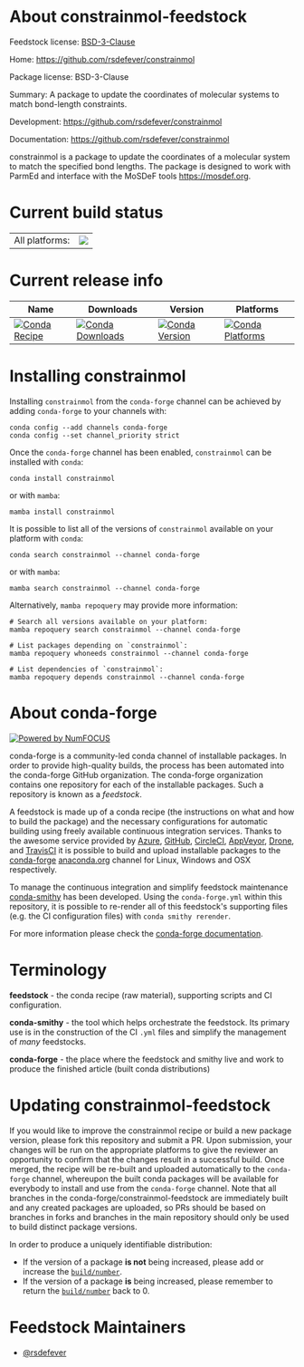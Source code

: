 About constrainmol-feedstock
============================

Feedstock license: [BSD-3-Clause](https://github.com/conda-forge/constrainmol-feedstock/blob/main/LICENSE.txt)

Home: https://github.com/rsdefever/constrainmol

Package license: BSD-3-Clause

Summary: A package to update the coordinates of molecular systems to match bond-length constraints.

Development: https://github.com/rsdefever/constrainmol

Documentation: https://github.com/rsdefever/constrainmol

constrainmol is a package to update the coordinates of a molecular
system to match the specified bond lengths. The package is designed
to work with ParmEd and interface with the MoSDeF tools <https://mosdef.org>.


Current build status
====================


<table><tr><td>All platforms:</td>
    <td>
      <a href="https://dev.azure.com/conda-forge/feedstock-builds/_build/latest?definitionId=11170&branchName=main">
        <img src="https://dev.azure.com/conda-forge/feedstock-builds/_apis/build/status/constrainmol-feedstock?branchName=main">
      </a>
    </td>
  </tr>
</table>

Current release info
====================

| Name | Downloads | Version | Platforms |
| --- | --- | --- | --- |
| [![Conda Recipe](https://img.shields.io/badge/recipe-constrainmol-green.svg)](https://anaconda.org/conda-forge/constrainmol) | [![Conda Downloads](https://img.shields.io/conda/dn/conda-forge/constrainmol.svg)](https://anaconda.org/conda-forge/constrainmol) | [![Conda Version](https://img.shields.io/conda/vn/conda-forge/constrainmol.svg)](https://anaconda.org/conda-forge/constrainmol) | [![Conda Platforms](https://img.shields.io/conda/pn/conda-forge/constrainmol.svg)](https://anaconda.org/conda-forge/constrainmol) |

Installing constrainmol
=======================

Installing `constrainmol` from the `conda-forge` channel can be achieved by adding `conda-forge` to your channels with:

```
conda config --add channels conda-forge
conda config --set channel_priority strict
```

Once the `conda-forge` channel has been enabled, `constrainmol` can be installed with `conda`:

```
conda install constrainmol
```

or with `mamba`:

```
mamba install constrainmol
```

It is possible to list all of the versions of `constrainmol` available on your platform with `conda`:

```
conda search constrainmol --channel conda-forge
```

or with `mamba`:

```
mamba search constrainmol --channel conda-forge
```

Alternatively, `mamba repoquery` may provide more information:

```
# Search all versions available on your platform:
mamba repoquery search constrainmol --channel conda-forge

# List packages depending on `constrainmol`:
mamba repoquery whoneeds constrainmol --channel conda-forge

# List dependencies of `constrainmol`:
mamba repoquery depends constrainmol --channel conda-forge
```


About conda-forge
=================

[![Powered by
NumFOCUS](https://img.shields.io/badge/powered%20by-NumFOCUS-orange.svg?style=flat&colorA=E1523D&colorB=007D8A)](https://numfocus.org)

conda-forge is a community-led conda channel of installable packages.
In order to provide high-quality builds, the process has been automated into the
conda-forge GitHub organization. The conda-forge organization contains one repository
for each of the installable packages. Such a repository is known as a *feedstock*.

A feedstock is made up of a conda recipe (the instructions on what and how to build
the package) and the necessary configurations for automatic building using freely
available continuous integration services. Thanks to the awesome service provided by
[Azure](https://azure.microsoft.com/en-us/services/devops/), [GitHub](https://github.com/),
[CircleCI](https://circleci.com/), [AppVeyor](https://www.appveyor.com/),
[Drone](https://cloud.drone.io/welcome), and [TravisCI](https://travis-ci.com/)
it is possible to build and upload installable packages to the
[conda-forge](https://anaconda.org/conda-forge) [anaconda.org](https://anaconda.org/)
channel for Linux, Windows and OSX respectively.

To manage the continuous integration and simplify feedstock maintenance
[conda-smithy](https://github.com/conda-forge/conda-smithy) has been developed.
Using the ``conda-forge.yml`` within this repository, it is possible to re-render all of
this feedstock's supporting files (e.g. the CI configuration files) with ``conda smithy rerender``.

For more information please check the [conda-forge documentation](https://conda-forge.org/docs/).

Terminology
===========

**feedstock** - the conda recipe (raw material), supporting scripts and CI configuration.

**conda-smithy** - the tool which helps orchestrate the feedstock.
                   Its primary use is in the construction of the CI ``.yml`` files
                   and simplify the management of *many* feedstocks.

**conda-forge** - the place where the feedstock and smithy live and work to
                  produce the finished article (built conda distributions)


Updating constrainmol-feedstock
===============================

If you would like to improve the constrainmol recipe or build a new
package version, please fork this repository and submit a PR. Upon submission,
your changes will be run on the appropriate platforms to give the reviewer an
opportunity to confirm that the changes result in a successful build. Once
merged, the recipe will be re-built and uploaded automatically to the
`conda-forge` channel, whereupon the built conda packages will be available for
everybody to install and use from the `conda-forge` channel.
Note that all branches in the conda-forge/constrainmol-feedstock are
immediately built and any created packages are uploaded, so PRs should be based
on branches in forks and branches in the main repository should only be used to
build distinct package versions.

In order to produce a uniquely identifiable distribution:
 * If the version of a package **is not** being increased, please add or increase
   the [``build/number``](https://docs.conda.io/projects/conda-build/en/latest/resources/define-metadata.html#build-number-and-string).
 * If the version of a package **is** being increased, please remember to return
   the [``build/number``](https://docs.conda.io/projects/conda-build/en/latest/resources/define-metadata.html#build-number-and-string)
   back to 0.

Feedstock Maintainers
=====================

* [@rsdefever](https://github.com/rsdefever/)

